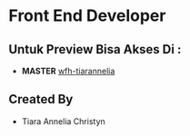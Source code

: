# Front End Developer

## Untuk Preview Bisa Akses Di :

- **MASTER** [wfh-tiarannelia](https://wfh-tiarannelia.netlify.app/)

## Created By

- Tiara Annelia Christyn
